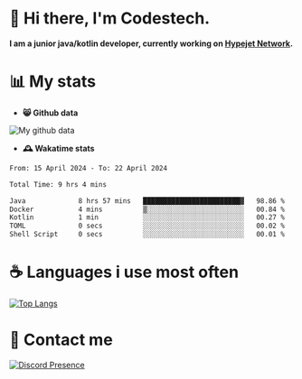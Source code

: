 # 👋 Hi there, I'm Codestech.
**I am a junior java/kotlin developer, currently working on [Hypejet Network](https://github.com/Hypejet).**

# 📊 My stats
- **😸 Github data**

![My github data](https://github-readme-stats.vercel.app/api?username=Codestech1&count_private=true&include_all_commits=true&theme=codeSTACKr)

- **🕰️ Wakatime stats**
<!--START_SECTION:waka-->

```txt
From: 15 April 2024 - To: 22 April 2024

Total Time: 9 hrs 4 mins

Java             8 hrs 57 mins   ████████████████████████▓   98.86 %
Docker           4 mins          ▒░░░░░░░░░░░░░░░░░░░░░░░░   00.84 %
Kotlin           1 min           ░░░░░░░░░░░░░░░░░░░░░░░░░   00.27 %
TOML             0 secs          ░░░░░░░░░░░░░░░░░░░░░░░░░   00.02 %
Shell Script     0 secs          ░░░░░░░░░░░░░░░░░░░░░░░░░   00.01 %
```

<!--END_SECTION:waka-->

# ☕ Languages i use most often
[![Top Langs](https://github-readme-stats.vercel.app/api/top-langs/?username=Codestech1&layout=compact&langs_count=8&exclude_repo=window5000.github.io&theme=codeSTACKr)](https://github.com/anuraghazra/github-readme-stats)

# 💬 Contact me
[![Discord Presence](https://lanyard.cnrad.dev/api/650718742157852740)](https://discord.com/users/650718742157852740)
</br>
